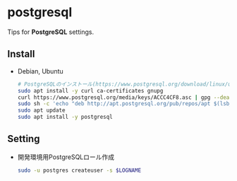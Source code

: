# postgresql

Tips for **PostgreSQL** settings.

## Install

- Debian, Ubuntu

  ```sh
  # PostgreSQLのインストール(https://www.postgresql.org/download/linux/ubuntu/)
  sudo apt install -y curl ca-certificates gnupg
  curl https://www.postgresql.org/media/keys/ACCC4CF8.asc | gpg --dearmor | sudo tee /etc/apt/trusted.gpg.d/apt.postgresql.org.gpg >/dev/null
  sudo sh -c 'echo "deb http://apt.postgresql.org/pub/repos/apt $(lsb_release -cs)-pgdg main" > /etc/apt/sources.list.d/pgdg.list'
  sudo apt update
  sudo apt install -y postgresql
  ```

## Setting

- 開発環境用PostgreSQLロール作成

  ```sh
  sudo -u postgres createuser -s $LOGNAME
  ```
